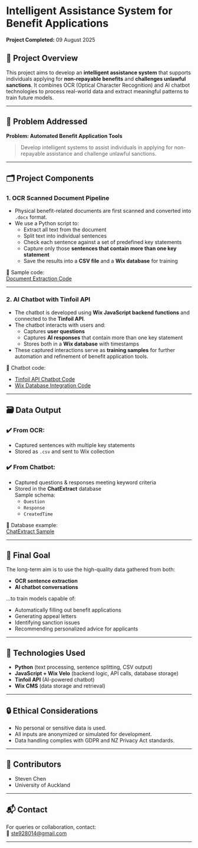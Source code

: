 # Intelligent Assistance System for Benefit Applications
**Project Completed:** 09 August 2025

## 📌 Project Overview

This project aims to develop an **intelligent assistance system** that supports individuals applying for **non-repayable benefits** and **challenges unlawful sanctions**. It combines OCR (Optical Character Recognition) and AI chatbot technologies to process real-world data and extract meaningful patterns to train future models.

---

## 🧩 Problem Addressed

**Problem: Automated Benefit Application Tools**  
> Develop intelligent systems to assist individuals in applying for non-repayable assistance and challenge unlawful sanctions.

---

## 🗂️ Project Components

### 1. **OCR Scanned Document Pipeline**

- Physical benefit-related documents are first scanned and converted into `.docx` format.
- We use a Python script to:
  - Extract all text from the document
  - Split text into individual sentences
  - Check each sentence against a set of predefined key statements
  - Capture only those **sentences that contain more than one key statement**
  - Save the results into a **CSV file** and a **Wix database** for training

📄 Sample code:  
[Document Extraction Code](https://drive.google.com/file/d/1EO1uCOgBHbrka4ZoiglggE_VccotC6op/view?usp=sharing)

---

### 2. **AI Chatbot with Tinfoil API**

- The chatbot is developed using **Wix JavaScript backend functions** and connected to the **Tinfoil API**.
- The chatbot interacts with users and:
  - Captures **user questions**
  - Captures **AI responses** that contain more than one key statement
  - Stores both in a **Wix database** with timestamps
- These captured interactions serve as **training samples** for further automation and refinement of benefit application tools.

📄 Chatbot code:
- [Tinfoil API Chatbot Code](https://drive.google.com/file/d/1uZMPXOls1lGdh7t4rLoJ6i4HxW7q69K4/view?usp=sharing)
- [Wix Database Integration Code](https://drive.google.com/file/d/1ozX73KdMEG2UpnFTcARpDkxXzsoKng6Y/view?usp=sharing)

---

## 🗃️ Data Output

### ✔️ From OCR:
- Captured sentences with multiple key statements  
- Stored as `.csv` and sent to Wix collection

### ✔️ From Chatbot:
- Captured questions & responses meeting keyword criteria  
- Stored in the **ChatExtract** database  
  Sample schema:
  - `Question`
  - `Response`
  - `CreatedTime`

📄 Database example:  
[ChatExtract Sample](https://drive.google.com/file/d/1TdVLIJ69wHgAGPXoSjpir_WDL32ntpKY/view?usp=sharing)

---

## 🎯 Final Goal

The long-term aim is to use the high-quality data gathered from both:
- **OCR sentence extraction**
- **AI chatbot conversations**

…to train models capable of:
- Automatically filling out benefit applications
- Generating appeal letters
- Identifying sanction issues
- Recommending personalized advice for applicants

---

## 🚀 Technologies Used

- **Python** (text processing, sentence splitting, CSV output)
- **JavaScript + Wix Velo** (backend logic, API calls, database storage)
- **Tinfoil API** (AI-powered chatbot)
- **Wix CMS** (data storage and retrieval)

---

## 🔒 Ethical Considerations

- No personal or sensitive data is used.
- All inputs are anonymized or simulated for development.
- Data handling complies with GDPR and NZ Privacy Act standards.

---

## 🤝 Contributors

- Steven Chen
- University of Auckland

---

## 📬 Contact

For queries or collaboration, contact:  
📧 ste928014@gmail.com

---

